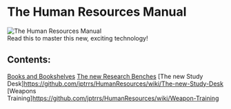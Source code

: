 # The Human Resources Manual
![The Human Resources Manual](https://i.imgur.com/GelF7I6.png)\
Read this to master this new, exciting technology!

## Contents:
[Books and Bookshelves](https://github.com/jptrrs/HumanResources/wiki/Books-and-Bookshelves)
[The new Research Benches](Rehttps://github.com/jptrrs/HumanResources/wiki/The-new-Research-Benches)
[The new Study Desk]https://github.com/jptrrs/HumanResources/wiki/The-new-Study-Desk
[Weapons Training]https://github.com/jptrrs/HumanResources/wiki/Weapon-Training